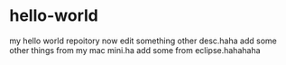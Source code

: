 # hello-world
my hello world repoitory
now edit something other desc.haha
add some other things from my mac mini.ha
add some from eclipse.hahahaha